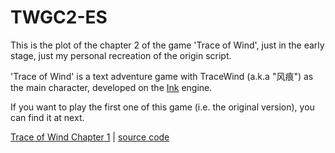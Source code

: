 # TWGC2-ES
This is the plot of the chapter 2 of the game 'Trace of Wind', just in the early stage, just my personal recreation of the origin script. 

'Trace of Wind' is a text adventure game with TraceWind (a.k.a "风痕") as the main character, developed on the [Ink](https://www.inklestudios.com/ink/) engine.

If you want to play the first one of this game (i.e. the original version), you can find it at next.

[Trace of Wind Chapter 1](https://tracewindgame.nt3.games) | [source code](https://github.com/NT3Games/TraceWindGame)